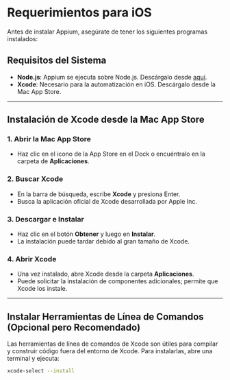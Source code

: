 # Requerimientos para iOS

Antes de instalar Appium, asegúrate de tener los siguientes programas instalados:

## **Requisitos del Sistema**

- **Node.js**: Appium se ejecuta sobre Node.js. Descárgalo desde [aquí](https://nodejs.org/).
- **Xcode**: Necesario para la automatización en iOS. Descárgalo desde la Mac App Store.

---

## **Instalación de Xcode desde la Mac App Store**

### **1. Abrir la Mac App Store**

- Haz clic en el icono de la App Store en el Dock o encuéntralo en la carpeta de **Aplicaciones**.

### **2. Buscar Xcode**

- En la barra de búsqueda, escribe **Xcode** y presiona Enter.
- Busca la aplicación oficial de Xcode desarrollada por Apple Inc.

### **3. Descargar e Instalar**

- Haz clic en el botón **Obtener** y luego en **Instalar**.
- La instalación puede tardar debido al gran tamaño de Xcode.

### **4. Abrir Xcode**

- Una vez instalado, abre Xcode desde la carpeta **Aplicaciones**.
- Puede solicitar la instalación de componentes adicionales; permite que Xcode los instale.

---

## **Instalar Herramientas de Línea de Comandos (Opcional pero Recomendado)**

Las herramientas de línea de comandos de Xcode son útiles para compilar y construir código fuera del entorno de Xcode.
Para instalarlas, abre una terminal y ejecuta:

```sh
xcode-select --install
```